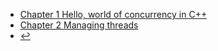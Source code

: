 * [Chapter 1 Hello, world of concurrency in C++](docs/programming-language/cpp/cpp-concurrency-in-action/ch1/)
* [Chapter 2 Managing threads](docs/programming-language/cpp/cpp-concurrency-in-action/ch2/)
* [:leftwards_arrow_with_hook:](docs/programming-language/cpp/)

